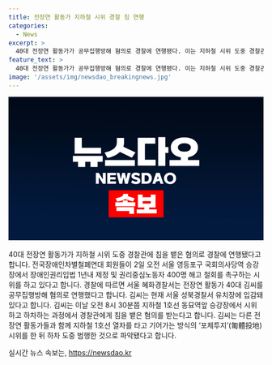 ```yaml
---
title: 전장연 활동가 지하철 시위 경찰 침 연행
categories:
  - News
excerpt: >
  40대 전장연 활동가가 공무집행방해 혐의로 경찰에 연행됐다. 이는 지하철 시위 도중 경찰관에 침을 뱉은 것으로, 전장연은 중증장애인을 과잉연행이라며 석방을 촉구하고 있다. 전날에도 전장연 활동가 2명이 경찰에 체포됐는데, 이들은 경찰과 실랑이 중 휠체어로 경찰을 들이받은 혐의를 받았다. 전장연은 이에 대해 불법 과잉 연행한 경찰 공권력에 대해 항의한다고 밝혔다.
feature_text: >
  40대 전장연 활동가가 공무집행방해 혐의로 경찰에 연행됐다. 이는 지하철 시위 도중 경찰관에 침을 뱉은 것으로, 전장연은 중증장애인을 과잉연행이라며 석방을 촉구하고 있다. 전날에도 전장연 활동가 2명이 경찰에 체포됐는데, 이들은 경찰과 실랑이 중 휠체어로 경찰을 들이받은 혐의를 받았다. 전장연은 이에 대해 불법 과잉 연행한 경찰 공권력에 대해 항의한다고 밝혔다.
image: '/assets/img/newsdao_breakingnews.jpg'
---
```


<p><img src="/assets/img/newsdao_breakingnews.jpg" alt="cryptoinkorea 속보" /></p>

<p data-ke-size="size16">40대 전장연 활동가가 지하철 시위 도중 경찰관에 침을 뱉은 혐의로 경찰에 연행됐다고 합니다. 전국장애인차별철폐연대 회원들이 2일 오전 서울 영등포구 국회의사당역 승강장에서 장애인권리입법 1년내 제정 및 권리중심노동자 400명 해고 철회를 촉구하는 시위를 하고 있다고 합니다. 경찰에 따르면 서울 혜화경찰서는 전장연 활동가 40대 김씨를 공무집행방해 혐의로 연행했다고 합니다. 김씨는 현재 서울 성북경찰서 유치장에 입감돼 있다고 합니다. 김씨는 이날 오전 8시 30분쯤 지하철 1호선 동묘역앞 승강장에서 시위하고 하차하는 과정에서 경찰관에게 침을 뱉은 혐의를 받는다고 합니다. 김씨는 다른 전장연 활동가들과 함께 지하철 1호선 열차를 타고 기어가는 방식의 ‘포체투지’(匍體投地) 시위를 한 뒤 하차 도중 범행한 것으로 파악됐다고 합니다.</p>
실시간 뉴스 속보는, <a href="https://newsdao.kr" rel="dofollow">https://newsdao.kr</a>


